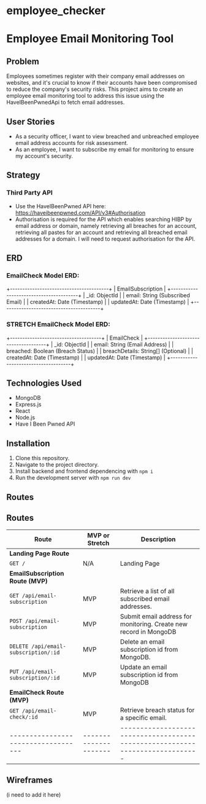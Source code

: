 # employee_checker

# Employee Email Monitoring Tool

## Problem
Employees sometimes register with their company email addresses on websites, and it's crucial to know if their accounts have been compromised to reduce the company's security risks. This project aims to create an employee email monitoring tool to address this issue using the HaveIBeenPwnedApi to fetch email addresses.

## User Stories

- As a security officer, I want to view breached and unbreached employee email address accounts for risk assessment.
- As an employee, I want to subscribe my email for monitoring to ensure my account's security.

## Strategy

### Third Party API
- Use the HaveIBeenPwned API here: https://haveibeenpwned.com/API/v3#Authorisation
- Authorisation is required for the API which enables searching HIBP by email address or domain, namely retrieving all breaches for an account, retrieving all pastes for an account and retrieving all breached email addresses for a domain. I will need to request authorisation for the API.

## ERD

### EmailCheck Model ERD:
+----------------------------------------+
|        EmailSubscription              |
+----------------------------------------+
| _id: ObjectId                         |
| email: String (Subscribed Email)      |
| createdAt: Date (Timestamp)           |
| updatedAt: Date (Timestamp)           |
+----------------------------------------+

### STRETCH EmailCheck Model ERD:

+-------------------------------------+
|            EmailCheck              |
+-------------------------------------+
| _id: ObjectId                      |
| email: String (Email Address)      |
| breached: Boolean (Breach Status)  |
| breachDetails: String[] (Optional) |
| createdAt: Date (Timestamp)        |
| updatedAt: Date (Timestamp)        |
+-------------------------------------+


## Technologies Used

- MongoDB
- Express.js
- React
- Node.js
- Have I Been Pwned API


## Installation

1. Clone this repository.
2. Navigate to the project directory.
3. Install backend and frontend dependencing with `npm i`
4. Run the development server with `npm run dev`

## Routes
## Routes

| **Route**                         | **MVP or Stretch** | **Description**                                                             |
|-----------------------------------|---------------------|-----------------------------------------------------------------------------|
| **Landing Page Route**            |                     |                                                                             |
| `GET /`                           | N/A                 | Landing Page                                                                |
| **EmailSubscription Route (MVP)** |                     |                                                                             |
| `GET /api/email-subscription`     | MVP                 | Retrieve a list of all subscribed email addresses.                          |
| `POST /api/email-subscription`    | MVP                 | Submit  email address for monitoring. Create new record in MongoDB          |
| `DELETE /api/email-subscription/:id` | MVP              | Delete an email subscription id from MongoDB.                               |
| `PUT /api/email-subscription/:id` | MVP                 | Update an email subscription id from MongoDB                                |
| **EmailCheck Route (MVP)**        |                     |                                                                             |
| `GET /api/email-check/:id`        | MVP                 | Retrieve breach status for a specific email.                                |
|-----------------------------------|---------------------|-----------------------------------------------------------------------------|

## Wireframes

(i need to add it here)


